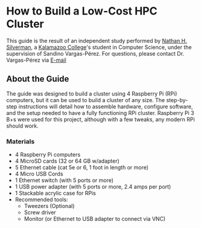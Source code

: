 # How to Build a Low-Cost HPC Cluster

This guide is the result of an independent study performed by [Nathan H. Silverman](https://www.linkedin.com/in/nathan-silverman-b35767173/), a  [Kalamazoo College](https://www.kzoo.edu)'s student in Computer Science, under the supervision of Sandino Vargas-Pérez. For questions, please contact Dr. Vargas-Pérez via [E-mail](mailto:sandino.vargasperez@kzoo.edu)

## About the Guide

The guide was designed to build a cluster using 4 Raspberry Pi (RPi) computers, but it can be used to build a cluster of any size. The step-by-step instructions will detail how to assemble hardware, configure software, and the setup needed to have a fully functioning RPi cluster. Raspberry Pi 3 B+s were used for this project, although with a few tweaks, any modern RPi should work.

### Materials

- 4 Raspberry Pi computers
- 4 MicroSD cards (32 or 64 GB w/adapter)
- 5 Ethernet cable (cat 5e or 6, 1 foot in length or more)
- 4 Micro USB Cords
- 1 Ethernet switch (with 5 ports or more)
- 1 USB power adapter (with 5 ports or more, 2.4 amps per port)
- 1 Stackable acrylic case for RPis
- Recommended tools:
	- Tweezers (Optional)
	- Screw driver
	- Monitor (or Ethernet to USB adapter to connect via VNC)

